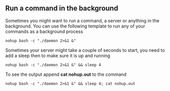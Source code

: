 ## Run a command in the background

Sometimes you might want to run a command, a server or anything in the background. You can use the following template to run any of your commands as a background process

    nohup bash -c "./daemon 2>&1 &"

Sometimes your server might take a couple of seconds to start, you need to add a sleep then to make sure it is up and running

    nohup bash -c "./daemon 2>&1 &" && sleep 4


To see the output append **cat nohup.out** to the command

    nohup bash -c "./daemon 2>&1 &" && sleep 4; cat nohup.out
